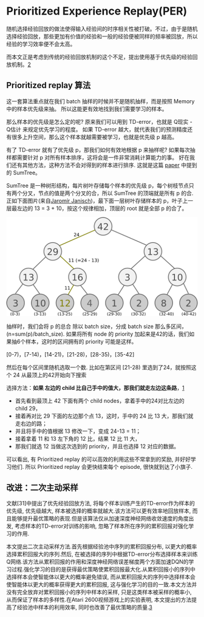 

<!--
 * @version:
 * @Author:  StevenJokess（蔡舒起） https://github.com/StevenJokess
 * @Date: 2023-09-11 11:29:38
 * @LastEditors:  StevenJokess（蔡舒起） https://github.com/StevenJokess
 * @LastEditTime: 2023-10-02 23:56:55
 * @Description:
 * @Help me: make friends by a867907127@gmail.com and help me get some “foreign” things or service I need in life; 如有帮助，请资助，失业3年了。![支付宝收款码](https://github.com/StevenJokess/d2rl/blob/master/img/%E6%94%B6.jpg)
 * @TODO::
 * @Reference:
-->
# Prioritized Experience Replay(PER)

随机选择经验回放的做法使得输入经验间的时序相关性被打破。不过，由于是随机选择经验回放，那些更加有价值的经验和一般的经验便被同样的频率被回放，所以经验的学习效率便不会太高。

而本文正是考虑到传统的经验回放机制的这个不足，提出使用基于优先级的经验回放机制。[2]


## Prioritized replay 算法


这一套算法重点就在我们 batch 抽样的时候并不是随机抽样，而是按照 Memory 中的样本优先级来抽。 所以这能更有效地找到我们需要学习的样本。

那么样本的优先级是怎么定的呢? 原来我们可以用到 TD-error，也就是 Q现实 - Q估计 来规定优先学习的程度。 如果 TD-error 越大，就代表我们的预测精度还有很多上升空间，那么这个样本就越需要被学习，也就是优先级 p 越高。

有了 TD-error 就有了优先级 p，那我们如何有效地根据 p 来抽样呢? 如果每次抽样都需要针对 p 对所有样本排序，这将会是一件非常消耗计算能力的事。 好在我们还有其他方法，这种方法不会对得到的样本进行排序. 这就是这篇 [paper](https://arxiv.org/abs/1511.05952) 中提到的 SumTree。

SumTree 是一种树形结构，每片树叶存储每个样本的优先级 p，每个树枝节点只有两个分叉，节点的值是两个分叉的合，所以 SumTree 的顶端就是所有 p 的合. 正如下面图片(来自[Jaromír Janisch](https://jaromiru.com/2016/11/07/lets-make-a-dqn-double-learning-and-prioritized-experience-replay/))，最下面一层树叶存储样本的 p，叶子上一层最左边的 13 = 3 + 10，按这个规律相加，顶层的 root 就是全部 p 的合了。

![SumTree](../../img/Sum_Tree.png)

抽样时，我们会将 p 的总合 除以 batch size，分成 batch size 那么多区间，(n=sum(p)/batch_size). 如果将所有 node 的 priority 加起来是42的话，我们如果抽6个样本，这时的区间拥有的 priority 可能是这样。

[0-7)，[7-14)，[14-21)，[21-28)，[28-35)，[35-42]

然后在每个区间里随机选取一个数. 比如在第区间 [21-28) 里选到了24，就按照这个 24 从最顶上的42开始向下搜索

选择方法：**如果 左边的 child 比自己手中的值大，那我们就走左边这条路**，[1]

- 首先看到最顶上 42 下面有两个 child nodes，拿着手中的24对比左边的 child 29，
- 接着再对比 29 下面的左边那个点 13，这时，手中的 24 比 13 大，那我们就走右边的路；
- 并且将手中的值根据 13 修改一下，变成 24-13 = 11；
- 接着拿着 11 和 13 左下角的 12 比，结果 12 比 11 大，
- 那我们就选 12 当做这次选到的 priority，并且也选择 12 对应的数据。


可以看出, 有 Prioritized replay 的可以高效的利用这些不常拿到的奖励, 并好好学习他们. 所以 Prioritized replay 会更快结束每个 episode, 很快就到达了小旗子.

## 改进：二次主动采样

文献[31]中提出了优先经验回放方法, 将每个样本训练产生的TD-error作为样本的优先级, 优先级越大, 样本被选择的概率就越大.该方法可以更有效率地回放样本, 而且能够提升最优策略的表现.但是该算法仅从加速深度神经网络收敛速度的角度出发, 考虑样本的TD-error对训练的影响, 忽略了样本所在序列的累积回报对强化学习的作用.

本文提出二次主动采样方法.首先根据经验池中序列的累积回报分布, 以更大的概率选择累积回报大的序列.然后, 在被选择的序列中根据TD-error分布选择样本来训练Q网络.该方法从累积回报的作用和深度神经网络误差梯度两个方面加速DQN的学习过程.强化学习的目的是获得最优策略使累积回报最大化.从累积回报小的序列中选择样本会使智能体以更大的概率避免错误, 而从累积回报大的序列中选择样本会使智能体以更大的概率获得更大的累积回报, 这与强化学习的目的一致.本文方法并没有完全放弃对累积回报小的序列中样本的采样, 只是这类样本被采样的概率小, 从而保证了样本的多样性.在Atari 2600视频游戏上的实验表明, 本文提出的方法提高了经验池中样本的利用效率, 同时也改善了最优策略的质量.[3]

[1]: https://mofanpy.com/tutorials/machine-learning/reinforcement-learning/prioritized-replay#%E8%A6%81%E7%82%B9
[2]: https://cardwing.github.io/files/131270027-%E4%BE%AF%E8%B7%83%E5%8D%97-%E9%99%88%E6%98%A5%E6%9E%97.pdf
[3]: http://www.aas.net.cn/cn/article/doi/10.16383/j.aas.2018.c170635?viewType=HTML
